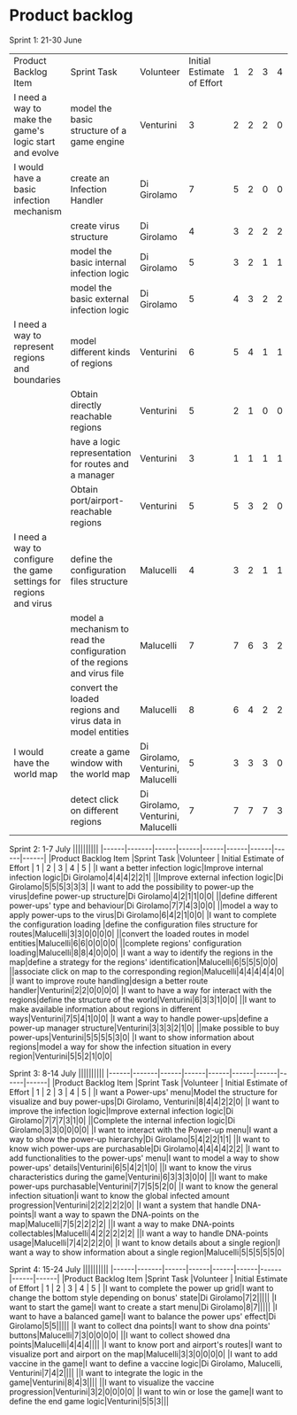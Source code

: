 # Product backlog

Sprint 1: 21-30 June

||||||||||
|------|-------|------|------|------|------|------|------|------|
|Product Backlog Item |Sprint Task |Volunteer | Initial Estimate of Effort | 1 | 2 | 3 | 4 | 5 |
|I need a way to make the game's logic start and evolve|model the basic structure of a game engine|Venturini|3|2|2|2|0|0|
|I would have a basic infection mechanism|create an Infection Handler|Di Girolamo|7|5|2|0|0|0|
||create virus structure|Di Girolamo|4|3|2|2|2|0|
||model the basic internal infection logic|Di Girolamo|5|3|2|1|1|0|
||model the basic external infection logic|Di Girolamo|5|4|3|2|2|0|
|I need a way to represent regions and boundaries|model different kinds of regions|Venturini|6|5|4|1|1|0|
||Obtain directly reachable regions|Venturini|5|2|1|0|0|0|
||have a logic representation for routes and a manager|Venturini|3|1|1|1|1|0|
||Obtain port/airport-reachable regions|Venturini|5|5|3|2|0|0|
|I need a way to configure the game settings for regions and virus|define the configuration files structure|Malucelli|4|3|2|1|1|0|
||model a mechanism to read the configuration of the regions and virus file|Malucelli|7|7|6|3|2|1|
||convert the loaded regions and virus data in model entities|Malucelli|8|6|4|2|2|0|
|I would have the world map|create a game window with the world map|Di Girolamo, Venturini, Malucelli|5|3|3|3|0|0|
||detect click on different regions|Di Girolamo, Venturini, Malucelli|7|7|7|7|3|0|

Sprint 2: 1-7 July
||||||||||
|------|-------|------|------|------|------|------|------|------|
|Product Backlog Item |Sprint Task |Volunteer | Initial Estimate of Effort | 1 | 2 | 3 | 4 | 5 |
|I want a better infection logic|Improve internal infection logic|Di Girolamo|4|4|4|2|2|1|
||Improve external infection logic|Di Girolamo|5|5|5|3|3|3|
|I want to add the possibility to power-up the virus|define power-up structure|Di Girolamo|4|2|1|1|0|0|
||define different power-ups' type and behaviour|Di Girolamo|7|7|4|3|0|0|
||model a way to apply power-ups to the virus|Di Girolamo|6|4|2|1|0|0|
|I want to complete the configuration loading |define the configuration files structure for routes|Malucelli|3|3|0|0|0|0|
||convert the loaded routes in model entities|Malucelli|6|6|0|0|0|0|
||complete regions' configuration loading|Malucelli|8|8|4|0|0|0|
|I want a way to identify the regions in the map|define a strategy for the regions' identification|Malucelli|6|5|5|5|0|0|
||associate click on map to the corresponding region|Malucelli|4|4|4|4|4|0|
|I want to improve route handling|design a better route handler|Venturini|2|2|0|0|0|0|
|I want to have a way for interact with the regions|define the structure of the world|Venturini|6|3|3|1|0|0|
||I want to make available information about regions in different ways|Venturini|7|5|4|1|0|0|
|I want a way to handle power-ups|define a power-up manager structure|Venturini|3|3|3|2|1|0|
||make possible to buy power-ups|Venturini|5|5|5|5|3|0|
|I want to show information about regions|model a way for show the infection situation in every region|Venturini|5|5|2|1|0|0|

Sprint 3: 8-14 July
||||||||||
|------|-------|------|------|------|------|------|------|------|
|Product Backlog Item |Sprint Task |Volunteer | Initial Estimate of Effort | 1 | 2 | 3 | 4 | 5 |
|I want a Power-ups' menu|Model the structure for visualize and buy power-ups|Di Girolamo, Venturini|8|4|4|2|2|0|
|I want to improve the infection logic|Improve external infection logic|Di Girolamo|7|7|7|3|1|0|
||Complete the internal infection logic|Di Girolamo|3|3|0|0|0|0|
|I want to interact with the Power-up menu|I want a way to show the power-up hierarchy|Di Girolamo|5|4|2|2|1|1|
||I want to know wich power-ups are purchasable|Di Girolamo|4|4|4|4|2|2|
|I want to add functionalities to the power-ups' menu|I want to model a way to show power-ups' details|Venturini|6|5|4|2|1|0|
||I want to know the virus characteristics during the game|Venturini|6|3|3|3|0|0|
||I want to make power-ups purchasable|Venturini|7|7|5|5|2|0|
|I want to know the general infection situation|i want to know the global infected amount progression|Venturini|2|2|2|2|2|0|
|I want a system that handle DNA-points|I want a way to spawn the DNA-points on the map|Malucelli|7|5|2|2|2|2|
||I want a way to make DNA-points collectables|Malucelli|4|2|2|2|2|2|
||I want a way to handle DNA-points usage|Malucelli|7|4|2|2|2|0|
|I want to know details about a single region|I want a way to show information about a single region|Malucelli|5|5|5|5|5|0|

Sprint 4: 15-24 July
||||||||||
|------|-------|------|------|------|------|------|------|------|
|Product Backlog Item |Sprint Task |Volunteer | Initial Estimate of Effort | 1 | 2 | 3 | 4 | 5 |
|I want to complete the power up grid|I want to change the bottom style depending on bonus' state|Di Girolamo|7|2|||||
|I want to start the game|I want to create a start menu|Di Girolamo|8|7|||||
|I want to have a balanced game|I want to balance the power ups' effect|Di Girolamo|5|5|||||
|I want to collect dna points|I want to show dna points' buttons|Malucelli|7|3|0|0|0|0|
||I want to collect showed dna points|Malucelli|4|4|4||||
|I want to know port and airport's routes|I want to visualize port and airport on the map|Malucelli|3|3|0|0|0|0|
|I want to add vaccine in the game|I want to define a vaccine logic|Di Girolamo, Malucelli, Venturini|7|4|2||||
||I want to integrate the logic in the game|Venturini|8|4|3||||
||I want to visualize the vaccine progression|Venturini|3|2|0|0|0|0|
|I want to win or lose the game|I want to define the end game logic|Venturini|5|5|3|||


